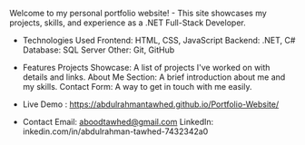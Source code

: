 Welcome to my personal portfolio website! - This site showcases my projects, skills, and experience as a .NET Full-Stack Developer.

- Technologies Used
Frontend: HTML, CSS, JavaScript
Backend: .NET, C#
Database: SQL Server
Other: Git, GitHub

- Features
Projects Showcase: A list of projects I've worked on with details and links.
About Me Section: A brief introduction about me and my skills.
Contact Form: A way to get in touch with me easily.

- Live Demo :
https://abdulrahmantawhed.github.io/Portfolio-Website/

- Contact
Email: aboodtawhed@gmail.com
LinkedIn: inkedin.com/in/abdulrahman-tawhed-7432342a0
